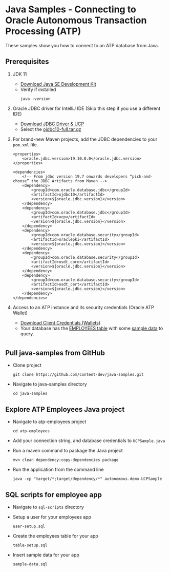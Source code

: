 # Java Samples - Connecting to Oracle Autonomous Transaction Processing (ATP)

These samples show you how to connect to an ATP database from Java.

## Prerequisites

1. JDK 11
    * [Download Java SE Development Kit](https://www.oracle.com/java/technologies/javase-jdk11-downloads.html "Java SE 11 Downloads page")
    * Verify if installed
        ```
        java -version
        ```
2. Oracle JDBC driver for IntelliJ IDE (Skip this step if you use a different IDE) 
    * [Download  JDBC Driver & UCP](https://www.oracle.com/database/technologies/appdev/jdbc-ucp-19c-downloads.html "Oracle JDBC and UCP 19c Download page")
    * Select the [ojdbc10-full.tar.gz](https://www.oracle.com/database/technologies/appdev/jdbc-ucp-19c-downloads.html#license-lightbox "ojdbc10-full")
3. For brand-new Maven projects, add the JDBC dependencies to your `pom.xml` file.
    ```
    <properties>
        <oracle.jdbc.version>19.10.0.0</oracle.jdbc.version>
    </properties>
      
    <dependencies>
        <!-- From jdbc version 19.7 onwards developers “pick-and-choose” the JDBC Artifacts from Maven -->
        <dependency>
            <groupId>com.oracle.database.jdbc</groupId>
            <artifactId>ojdbc10</artifactId>
            <version>${oracle.jdbc.version}</version>
        </dependency>
        <dependency>
            <groupId>com.oracle.database.jdbc</groupId>
            <artifactId>ucp</artifactId>
            <version>${oracle.jdbc.version}</version>
        </dependency>
        <dependency>
            <groupId>com.oracle.database.security</groupId>
            <artifactId>oraclepki</artifactId>
            <version>${oracle.jdbc.version}</version>
        </dependency>
        <dependency>
            <groupId>com.oracle.database.security</groupId>
            <artifactId>osdt_core</artifactId>
            <version>${oracle.jdbc.version}</version>
        </dependency>
        <dependency>
            <groupId>com.oracle.database.security</groupId>
            <artifactId>osdt_cert</artifactId>
            <version>${oracle.jdbc.version}</version>
        </dependency>
    </dependencies> 
      ```
   
4. Access to an ATP instance and its security credentials (Oracle ATP Wallet)
    * [Download Client Credentials (Wallets)](https://docs.oracle.com/en/cloud/paas/autonomous-database/adbsa/connect-download-wallet.html#GUID-B06202D2-0597-41AA-9481-3B174F75D4B1 "ATP Wallet doc")
    * Your database has the  [EMPLOYEES table](../main/sql-scripts/table-setup.sql) with some [sample data](../main/sql-scripts/sample-data.sql) to query.


  
#

## Pull java-samples from GitHub

* Clone project
  ```
  git clone https://github.com/content-dev/java-samples.git
  ```
* Navigate to java-samples directory
  ```
  cd java-samples
  ```


## Explore ATP Employees Java project

* Navigate to atp-employees project
  ```
  cd atp-employees
  ```
* Add your connection string, and database credentials to `UCPSample.java`

* Run a maven command to package the Java project
  ```
  mvn clean dependency:copy-dependencies package
  ```

* Run the application from the command line
  ```
  java -cp "target/*;target/dependency/*" autonomous.demo.UCPSample
  ```



## SQL scripts for employee app

* Navigate to `sql-scripts` directory 
* Setup a user for your employees app
  ```
  user-setup.sql
  ```

* Create the employees table for your app
  ```
  table-setup.sql
  ```

* Insert sample data for your app
  ```
  sample-data.sql
  ```